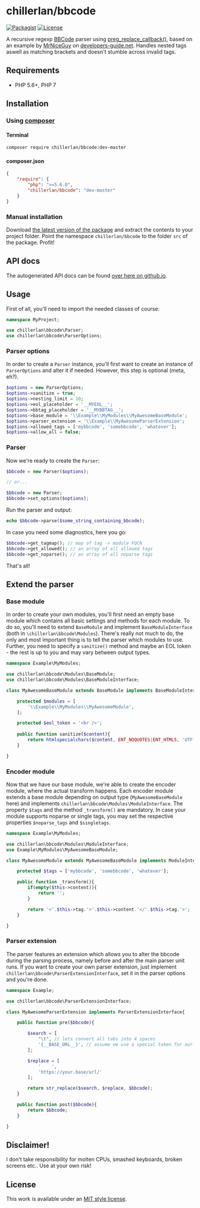 # chillerlan/bbcode
[![Packagist](https://img.shields.io/packagist/v/chillerlan/bbcode.svg?style=flat-square)](https://packagist.org/packages/chillerlan/bbcode)
[![License](https://img.shields.io/packagist/l/chillerlan/bbcode.svg?style=flat-square)](LICENSE)

A recursive regexp [BBCode](http://en.wikipedia.org/wiki/BBCode) parser using [preg_replace_callback()](http://php.net/preg_replace_callback),
based on an example by [MrNiceGuy](http://www.developers-guide.net/forums/member/69,mrniceguy) on
[developers-guide.net](http://www.developers-guide.net/c/152-bbcode-parser-mit-noparse-tag-selbst-gemacht.html). 
Handles nested tags aswell as matching brackets and doesn't stumble across invalid tags.

## Requirements
- PHP 5.6+, PHP 7

## Installation
### Using [composer](https://getcomposer.org)

#### Terminal
```sh
composer require chillerlan/bbcode:dev-master
```

#### composer.json
```json
{
	"require": {
		"php": ">=5.6.0",
		"chillerlan/bbcode": "dev-master"
	}
}
```

### Manual installation
Download [the latest version of the package](https://github.com/chillerlan/bbcode/archive/master.zip) 
and extract the contents to your project folder. Point the namespace `chillerlan/bbcode` to the folder `src` of the package. 
Profit!

## API docs
The autogenerated API docs can be found [over here on github.io](http://codemasher.github.io/docs/).

## Usage
First of all, you'll need to import the needed classes of course:
```php
namespace MyProject;

use chillerlan\bbcode\Parser;
use chillerlan\bbcode\ParserOptions;
```

### Parser options
In order to create a `Parser` instance, you'll first want to create an instance of `ParserOptions` and alter it if needed.
However, this step is optional (meta, eh?).
```php
$options = new ParserOptions;
$options->sanitize = true;
$options->nesting_limit = 10;
$options->eol_placeholder = '__MYEOL__';
$options->bbtag_placeholder = '__MYBBTAG__';
$options->base_module = '\\Example\\MyModules\\MyAwesomeBaseModule';
$options->parser_extension = '\\Example\\MyAwesomeParserExtension';
$options->allowed_tags = ['mybbcode', 'somebbcode', 'whatever'];
$options->allow_all = false;
```

### Parser
Now we're ready to create the `Parser`:
```php
$bbcode = new Parser($options);

// or...

$bbcode = new Parser;
$bbcode->set_options($options);
```

Run the parser and output:
```php
echo $bbcode->parse($some_string_containing_bbcode);
```

In case you need some diagnostics, here you go:
```php
$bbcode->get_tagmap(); // map of tag -> module FQCN
$bbcode->get_allowed(); // an array of all allowed tags
$bbcode->get_noparse(); // an array of all noparse tags
```

That's all!

## Extend the parser
### Base module
In order to create your own modules, you'll first need an empty base module which contains 
all basic settings and methods for each module. To do so, you'll need to extend `BaseModule` and 
implement `BaseModuleInterface` (both in `\chillerlan\bbcode\Modules`). There's really not much to do,
the only and most important thing is to tell the parser which modules to use. Further, you need to specify
a `sanitize()` method and maybe an EOL token - the rest is up to you and may vary between output types.
```php
namespace Example\MyModules;

use chillerlan\bbcode\Modules\BaseModule;
use chillerlan\bbcode\Modules\BaseModuleInterface;

class MyAwesomeBaseModule extends BaseModule implements BaseModuleInterface{

	protected $modules = [
		'\\Example\\MyModules\\MyAwesomeModule',
	];

	protected $eol_token = '<br />';
	
	public function sanitize($content){
		return htmlspecialchars($content, ENT_NOQUOTES|ENT_HTML5, 'UTF-8', false);
	}

}
```

### Encoder module
Now that we have our base module, we're able to create the encoder module, where the actual transform happens.
Each encoder module extends a base module depending on output type (`MyAwesomeBaseModule` here) 
and implements `chillerlan\bbcode\Modules\ModuleInterface`. The property `$tags` and the method `_transform()` are mandatory.
In case your module supports noparse or single tags, you may set the respective properties `$noparse_tags` and `$singletags`.
```php
namespace Example\MyModules;

use chillerlan\bbcode\Modules\ModuleInterface;
use Example\MyModules\MyAwesomeBaseModule;

class MyAwesomeModule extends MyAwesomeBaseModule implements ModuleInterface{

	protected $tags = ['mybbcode', 'somebbcode', 'whatever'];

	public function _transform(){
		if(empty($this->content)){
			return '';
		}

		return '<'.$this->tag.'>'.$this->content.'</'.$this->tag.'>';
	}

}
```

### Parser extension
The parser features an extension which allows you to alter the bbcode during the parsing process,
namely before and after the main parser unit runs. If you want to create your own parser extension,
just implement `chillerlan\bbcode\ParserExtensionInterface`, set it in the parser options and you're done.
```php
namespace Example;

use chillerlan\bbcode\ParserExtensionInterface;

class MyAwesomeParserExtension implements ParserExtensionInterface{

	public function pre($bbcode){

		$search = [
			"\t", // lets convert all tabs into 4 spaces
		    '{__BASE_URL__}', // assume we use a special token for our base url
		];

		$replace = [
			'    ',
		    'https://your.base/url/'
		];

		return str_replace($search, $replace, $bbcode);
	}

	public function post($bbcode){
		return $bbcode;
	}

}
```

## Disclaimer!
I don't take responsibility for molten CPUs, smashed keyboards, broken screens etc.. Use at your own risk!

## License
This work is available under an [MIT style license](LICENSE).
